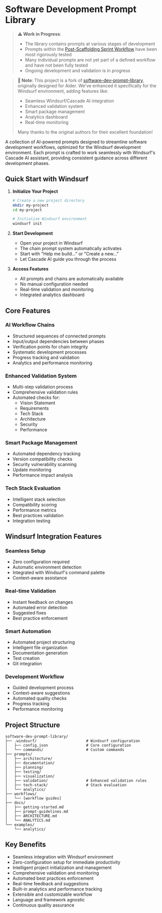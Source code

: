# Software Development Prompt Library

> **⚠️ Work in Progress**: 
> - The library contains prompts at various stages of development
> - Prompts within the [Post-Scaffolding Sprint Workflow](workflows/assistant-specific/aider/sprint/post-scaffolding-sprint-workflow-chain.md) have been most rigorously tested
> - Many individual prompts are not yet part of a defined workflow and have not been fully tested
> - Ongoing development and validation is in progress

> **📝 Note**: 
> This project is a fork of [software-dev-prompt-library](https://github.com/aider-project/software-dev-prompt-library), originally designed for Aider. 
> We've enhanced it specifically for the Windsurf environment, adding features like:
> - Seamless Windsurf/Cascade AI integration
> - Enhanced validation system
> - Smart package management
> - Analytics dashboard
> - Real-time monitoring
>
> Many thanks to the original authors for their excellent foundation!

A collection of AI-powered prompts designed to streamline software development workflows, optimized for the Windsurf development environment. Each prompt is crafted to work seamlessly with Windsurf's Cascade AI assistant, providing consistent guidance across different development phases.

## Quick Start with Windsurf

1. **Initialize Your Project**
   ```bash
   # Create a new project directory
   mkdir my-project
   cd my-project
   
   # Initialize Windsurf environment
   windsurf init
   ```

2. **Start Development**
   - Open your project in Windsurf
   - The chain prompt system automatically activates
   - Start with "Help me build..." or "Create a new..."
   - Let Cascade AI guide you through the process

3. **Access Features**
   - All prompts and chains are automatically available
   - No manual configuration needed
   - Real-time validation and monitoring
   - Integrated analytics dashboard

## Core Features

### AI Workflow Chains
- Structured sequences of connected prompts
- Input/output dependencies between phases
- Verification points for chain integrity
- Systematic development processes
- Progress tracking and validation
- Analytics and performance monitoring

### Enhanced Validation System
- Multi-step validation process
- Comprehensive validation rules
- Automated checks for:
  * Vision Statement
  * Requirements
  * Tech Stack
  * Architecture
  * Security
  * Performance

### Smart Package Management
- Automated dependency tracking
- Version compatibility checks
- Security vulnerability scanning
- Update monitoring
- Performance impact analysis

### Tech Stack Evaluation
- Intelligent stack selection
- Compatibility scoring
- Performance metrics
- Best practices validation
- Integration testing

## Windsurf Integration Features

### Seamless Setup
- Zero configuration required
- Automatic environment detection
- Integrated with Windsurf's command palette
- Context-aware assistance

### Real-time Validation
- Instant feedback on changes
- Automated error detection
- Suggested fixes
- Best practice enforcement

### Smart Automation
- Automated project structuring
- Intelligent file organization
- Documentation generation
- Test creation
- Git integration

### Development Workflow
- Guided development process
- Context-aware suggestions
- Automated quality checks
- Progress tracking
- Performance monitoring

## Project Structure
```plaintext
software-dev-prompt-library/
├── .windsurf/                      # Windsurf configuration
│   ├── config.json                 # Core configuration
│   └── commands/                   # Custom commands
├── prompts/
│   ├── architecture/
│   ├── documentation/
│   ├── planning/
│   ├── testing/
│   ├── visualization/
│   ├── validation/                 # Enhanced validation rules
│   ├── tech-stack/                 # Stack evaluation
│   └── analytics/
├── workflows/
│   └── [workflow guides]
├── docs/
│   ├── getting-started.md
│   ├── prompt-guidelines.md
│   ├── ARCHITECTURE.md
│   └── ANALYTICS.md
└── examples/
    └── analytics/
```

## Key Benefits
- Seamless integration with Windsurf environment
- Zero-configuration setup for immediate productivity
- Intelligent project initialization and management
- Comprehensive validation and monitoring
- Automated best practices enforcement
- Real-time feedback and suggestions
- Built-in analytics and performance tracking
- Extensible and customizable workflow
- Language and framework agnostic
- Continuous quality assurance
